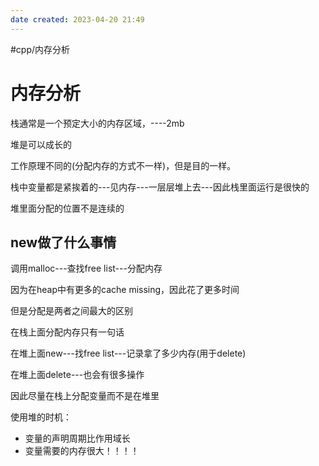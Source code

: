 ```yaml
---
date created: 2023-04-20 21:49
---
```


#cpp/内存分析

# 内存分析

栈通常是一个预定大小的内存区域，----2mb

堆是可以成长的

工作原理不同的(分配内存的方式不一样)，但是目的一样。

栈中变量都是紧挨着的---见内存---一层层堆上去---因此栈里面运行是很快的

堆里面分配的位置不是连续的

## new做了什么事情

调用malloc---查找free list---分配内存

因为在heap中有更多的cache missing，因此花了更多时间

但是分配是两者之间最大的区别

在栈上面分配内存只有一句话

在堆上面new---找free list---记录拿了多少内存(用于delete)

在堆上面delete---也会有很多操作

因此尽量在栈上分配变量而不是在堆里

使用堆的时机：

- 变量的声明周期比作用域长
- 变量需要的内存很大！！！！
